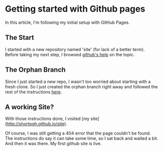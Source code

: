 # Getting started with Github pages

In this article, I'm following my initial setup with GitHub Pages.

## The Start

I started with a new repository named 'site' (for lack of a better term). Before
taking my next step, I browsed [github's
help](https://help.github.com/articles/creating-project-pages-manually://help.github.com/categories/20/articles)
on the topic.

## The Orphan Branch

Since I just started a new repo, I wasn't too worried about starting with a
fresh clone. So I just created the orphan branch right away and followed the
rest of the instructions
[here](https://help.github.com/articles/creating-project-pages-manually).

## A working Site?

With those instructions done, I visited [my site] (http://shortpgh.github.io/site).

Of course, I was still getting a 404 error that the page couldn't be found. The
instructions do say it can take some time, so I sat back and waited a bit. And
then it was there. My first github site is live.
